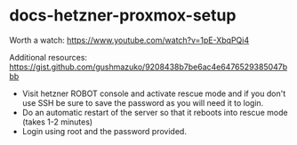 # docs-hetzner-proxmox-setup

Worth a watch:
https://www.youtube.com/watch?v=1pE-XbqPQi4

Additional resources:
https://gist.github.com/gushmazuko/9208438b7be6ac4e6476529385047bbb


- Visit hetzner ROBOT console and activate rescue mode and if you don't use SSH be sure to save the password as you will need it to login.
- Do an automatic restart of the server so that it reboots into rescue mode (takes 1-2 minutes)
- Login using root and the password provided.
